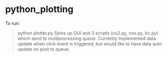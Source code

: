 # python_plotting
To run:
> python plotter.py
Spins up GUI and 3 scripts (co2.py, nox.py, bc.py) which send to
multiprocessing queue. Currently implemented data update when click
event is triggered, but would like to have data auto update on post to
queue.
